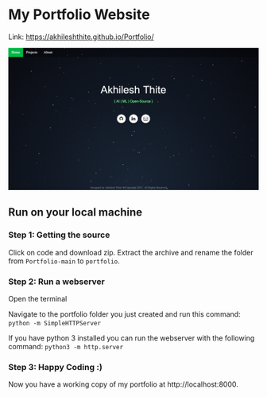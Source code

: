 # My Portfolio Website
Link: https://akhileshthite.github.io/Portfolio/

![](/static/images/portfolio.png)

## Run on your local machine

### Step 1: Getting the source

Click on code and download zip. Extract the archive and rename the folder from ```Portfolio-main``` to ```portfolio```.

### Step 2: Run a webserver

Open the terminal

Navigate to the portfolio folder you just created and run this command: ```python -m SimpleHTTPServer```

If you have python 3 installed you can run the webserver with the following command: ```python3 -m http.server```

### Step 3: Happy Coding :)

Now you have a working copy of my portfolio at http://localhost:8000.
